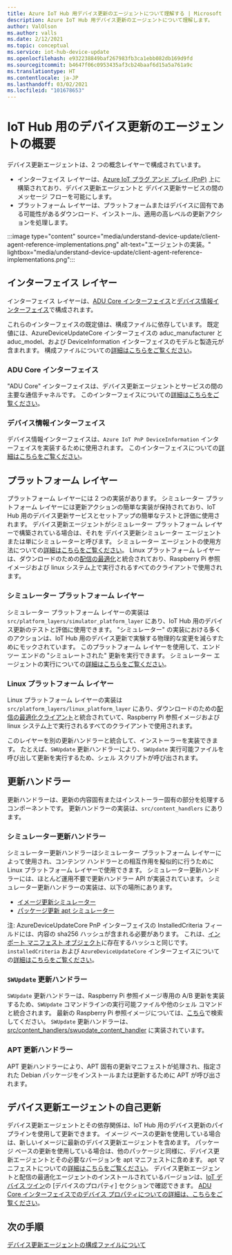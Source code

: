 ```yaml
---
title: Azure IoT Hub 用デバイス更新のエージェントについて理解する | Microsoft Docs
description: Azure IoT Hub 用デバイス更新のエージェントについて理解します。
author: ValOlson
ms.author: valls
ms.date: 2/12/2021
ms.topic: conceptual
ms.service: iot-hub-device-update
ms.openlocfilehash: e932238849baf267983fb3ca1ebb082db169d9fd
ms.sourcegitcommit: b4647f06c0953435af3cb24baaf6d15a5a761a9c
ms.translationtype: HT
ms.contentlocale: ja-JP
ms.lasthandoff: 03/02/2021
ms.locfileid: "101678653"
---
```

# <a name="device-update-for-iot-hub-agent-overview"></a>IoT Hub 用のデバイス更新のエージェントの概要

デバイス更新エージェントは、2 つの概念レイヤーで構成されています。

* インターフェイス レイヤーは、[Azure IoT プラグ アンド プレイ (PnP)](https://docs.microsoft.com/azure/iot-pnp/overview-iot-plug-and-play) 上に構築されており、デバイス更新エージェントと デバイス更新サービスの間のメッセージ フローを可能にします。
* プラットフォーム レイヤーは、プラットフォームまたはデバイスに固有である可能性があるダウンロード、インストール、適用の高レベルの更新アクションを処理します。

:::image type="content" source="media/understand-device-update/client-agent-reference-implementations.png" alt-text="エージェントの実装。" lightbox="media/understand-device-update/client-agent-reference-implementations.png":::

## <a name="the-interface-layer"></a>インターフェイス レイヤー

インターフェイス レイヤーは、[ADU Core インターフェイス](https://github.com/Azure/iot-hub-device-update/tree/main/src/agent/adu_core_interface)と[デバイス情報インターフェイス](https://github.com/Azure/iot-hub-device-update/tree/main/src/agent/device_info_interface)で構成されます。

これらのインターフェイスの既定値は、構成ファイルに依存しています。 既定値には、AzureDeviceUpdateCore インターフェイスの aduc_manufacturer と aduc_model、および DeviceInformation インターフェイスのモデルと製造元が含まれます。 構成ファイルについての[詳細はこちらをご覧ください](device-update-configuration-file.md)。

### <a name="adu-core-interface"></a>ADU Core インターフェイス

"ADU Core" インターフェイスは、デバイス更新エージェントとサービスの間の主要な通信チャネルです。 このインターフェイスについての[詳細はこちらをご覧ください](device-update-plug-and-play.md#adu-core-interface)。

### <a name="device-information-interface"></a>デバイス情報インターフェイス

デバイス情報インターフェイスは、`Azure IoT PnP DeviceInformation` インターフェイスを実装するために使用されます。 このインターフェイスについての[詳細はこちらをご覧ください](device-update-plug-and-play.md#device-information-interface)。

## <a name="the-platform-layer"></a>プラットフォーム レイヤー

プラットフォーム レイヤーには 2 つの実装があります。 シミュレーター プラットフォーム レイヤーには更新アクションの簡単な実装が保持されており、IoT Hub 用のデバイス更新サービスとセットアップの簡単なテストと評価に使用されます。 デバイス更新エージェントがシミュレーター プラットフォーム レイヤーで構築されている場合は、それを デバイス更新シミュレーター エージェントまたは単にシミュレーターと呼びます。 シミュレーター エージェントの使用方法についての[詳細はこちらをご覧ください](https://github.com/Azure/iot-hub-device-update/blob/main/docs/agent-reference/how-to-run-agent.md)。 Linux プラットフォーム レイヤーは、ダウンロードのための[配信の最適化](https://github.com/microsoft/do-client)と統合されており、Raspberry Pi 参照イメージおよび linux システム上で実行されるすべてのクライアントで使用されます。

### <a name="simulator-platform-layer"></a>シミュレーター プラットフォーム レイヤー

シミュレーター プラットフォーム レイヤーの実装は `src/platform_layers/simulator_platform_layer` にあり、IoT Hub 用のデバイス更新のテストと評価に使用できます。  "シミュレーター" の実装における多くのアクションは、IoT Hub 用のデバイス更新で実験する物理的な変更を減らすためにモックされています。  このプラットフォーム レイヤーを使用して、エンド ツー エンドの "シミュレートされた" 更新を実行できます。 シミュレーター エージェントの実行についての[詳細はこちらをご覧ください](https://github.com/Azure/iot-hub-device-update/blob/main/docs/agent-reference/how-to-run-agent.md)。

### <a name="linux-platform-layer"></a>Linux プラットフォーム レイヤー

Linux プラットフォーム レイヤーの実装は `src/platform_layers/linux_platform_layer` にあり、ダウンロードのための[配信の最適化クライアント](https://github.com/microsoft/do-client/releases)と統合されていて、Raspberry Pi 参照イメージおよび linux システム上で実行されるすべてのクライアントで使用されます。

このレイヤーを別の更新ハンドラーと統合して、インストーラーを実装できます。 たとえば、`SWUpdate` 更新ハンドラーにより、`SWUpdate` 実行可能ファイルを呼び出して更新を実行するため、シェル スクリプトが呼び出されます。

## <a name="update-handlers"></a>更新ハンドラー

更新ハンドラーは、更新の内容固有またはインストーラー固有の部分を処理するコンポーネントです。 更新ハンドラーの実装は、`src/content_handlers` にあります。

### <a name="simulator-update-handler"></a>シミュレーター更新ハンドラー

シミュレーター更新ハンドラーはシミュレーター プラットフォーム レイヤーによって使用され、コンテンツ ハンドラーとの相互作用を擬似的に行うために Linux プラットフォーム レイヤーで使用できます。 シミュレーター更新ハンドラーには、ほとんど運用不要で更新ハンドラー API が実装されています。 シミュレーター更新ハンドラーの実装は、以下の場所にあります。
* [イメージ更新シミュレーター](https://github.com/Azure/iot-hub-device-update/blob/main/src/content_handlers/swupdate_handler/inc/aduc/swupdate_simulator_handler.hpp)
* [パッケージ更新 apt シミュレーター](https://github.com/Azure/iot-hub-device-update/blob/main/src/content_handlers/apt_handler/inc/aduc/apt_simulator_handler.hpp)

注: AzureDeviceUpdateCore PnP インターフェイスの InstalledCriteria フィールドには、内容の sha256 ハッシュが含まれる必要があります。 これは、[インポート マニフェスト オブジェクト](import-update.md#create-device-update-import-manifest)に存在するハッシュと同じです。 `installedCriteria` および `AzureDeviceUpdateCore` インターフェイスについての[詳細はこちらをご覧ください](device-update-plug-and-play.md)。

### <a name="swupdate-update-handler"></a>`SWUpdate` 更新ハンドラー

`SWUpdate` 更新ハンドラーは、Raspberry Pi 参照イメージ専用の A/B 更新を実装するため、`SWUpdate` コマンドラインの実行可能ファイルや他のシェル コマンドと統合されます。 最新の Raspberry Pi 参照イメージについては、[こちら](https://github.com/Azure/iot-hub-device-update/releases)で検索してください。 `SWUpdate` 更新ハンドラーは、[src/content_handlers/swupdate_content_handler](https://github.com/Azure/iot-hub-device-update/tree/main/src/content_handlers/swupdate_handler) に実装されています。

### <a name="apt-update-handler"></a>APT 更新ハンドラー

APT 更新ハンドラーにより、APT 固有の更新マニフェストが処理され、指定された Debian パッケージをインストールまたは更新するために APT が呼び出されます。

## <a name="self-update-device-update-agent"></a>デバイス更新エージェントの自己更新

デバイス更新エージェントとその依存関係は、IoT Hub 用のデバイス更新のパイプラインを使用して更新できます。 イメージ ベースの更新を使用している場合は、新しいイメージに最新のデバイス更新エージェントを含めます。 パッケージ ベースの更新を使用している場合は、他のパッケージと同様に、デバイス更新エージェントとその必要なバージョンを apt マニフェストに含めます。 apt マニフェストについての[詳細はこちらをご覧ください](device-update-apt-manifest.md)。 デバイス更新エージェントと配信の最適化エージェントのインストールされているバージョンは、[IoT デバイス ツイン](https://docs.microsoft.com/azure/iot-hub/iot-hub-devguide-device-twins)の [デバイスのプロパティ] セクションで確認できます。 [ADU Core インターフェイスでのデバイス プロパティについての詳細は、こちらをご覧ください](device-update-plug-and-play.md#device-properties)。

## <a name="next-steps"></a>次の手順
[デバイス更新エージェントの構成ファイルについて](device-update-configuration-file.md)

